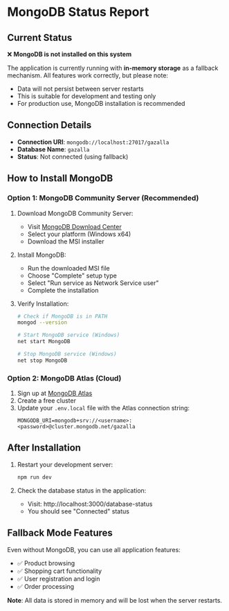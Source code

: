 # MongoDB Status Report

## Current Status

❌ **MongoDB is not installed on this system**

The application is currently running with **in-memory storage** as a fallback mechanism. All features work correctly, but please note:

- Data will not persist between server restarts
- This is suitable for development and testing only
- For production use, MongoDB installation is recommended

## Connection Details

- **Connection URI**: `mongodb://localhost:27017/gazalla`
- **Database Name**: `gazalla`
- **Status**: Not connected (using fallback)

## How to Install MongoDB

### Option 1: MongoDB Community Server (Recommended)

1. Download MongoDB Community Server:
   - Visit [MongoDB Download Center](https://www.mongodb.com/try/download/community)
   - Select your platform (Windows x64)
   - Download the MSI installer

2. Install MongoDB:
   - Run the downloaded MSI file
   - Choose "Complete" setup type
   - Select "Run service as Network Service user"
   - Complete the installation

3. Verify Installation:
   ```bash
   # Check if MongoDB is in PATH
   mongod --version
   
   # Start MongoDB service (Windows)
   net start MongoDB
   
   # Stop MongoDB service (Windows)
   net stop MongoDB
   ```

### Option 2: MongoDB Atlas (Cloud)

1. Sign up at [MongoDB Atlas](https://www.mongodb.com/cloud/atlas)
2. Create a free cluster
3. Update your `.env.local` file with the Atlas connection string:
   ```
   MONGODB_URI=mongodb+srv://<username>:<password>@cluster.mongodb.net/gazalla
   ```

## After Installation

1. Restart your development server:
   ```bash
   npm run dev
   ```

2. Check the database status in the application:
   - Visit: http://localhost:3000/database-status
   - You should see "Connected" status

## Fallback Mode Features

Even without MongoDB, you can use all application features:
- ✅ Product browsing
- ✅ Shopping cart functionality
- ✅ User registration and login
- ✅ Order processing

**Note**: All data is stored in memory and will be lost when the server restarts.